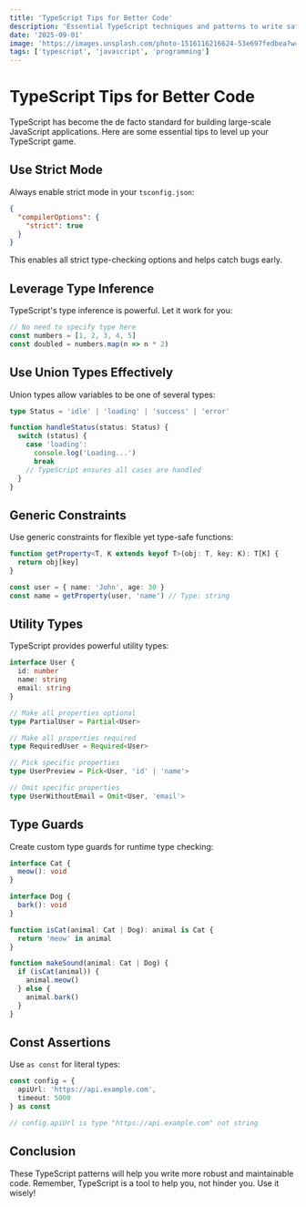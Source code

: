 ```yaml
---
title: 'TypeScript Tips for Better Code'
description: 'Essential TypeScript techniques and patterns to write safer, more maintainable code.'
date: '2025-09-01'
image: 'https://images.unsplash.com/photo-1516116216624-53e697fedbea?w=800'
tags: ['typescript', 'javascript', 'programming']
---
```


# TypeScript Tips for Better Code

TypeScript has become the de facto standard for building large-scale JavaScript applications. Here are some essential tips to level up your TypeScript game.

## Use Strict Mode

Always enable strict mode in your `tsconfig.json`:

```json
{
  "compilerOptions": {
    "strict": true
  }
}
```

This enables all strict type-checking options and helps catch bugs early.

## Leverage Type Inference

TypeScript's type inference is powerful. Let it work for you:

```typescript
// No need to specify type here
const numbers = [1, 2, 3, 4, 5]
const doubled = numbers.map(n => n * 2)
```

## Use Union Types Effectively

Union types allow variables to be one of several types:

```typescript
type Status = 'idle' | 'loading' | 'success' | 'error'

function handleStatus(status: Status) {
  switch (status) {
    case 'loading':
      console.log('Loading...')
      break
    // TypeScript ensures all cases are handled
  }
}
```

## Generic Constraints

Use generic constraints for flexible yet type-safe functions:

```typescript
function getProperty<T, K extends keyof T>(obj: T, key: K): T[K] {
  return obj[key]
}

const user = { name: 'John', age: 30 }
const name = getProperty(user, 'name') // Type: string
```

## Utility Types

TypeScript provides powerful utility types:

```typescript
interface User {
  id: number
  name: string
  email: string
}

// Make all properties optional
type PartialUser = Partial<User>

// Make all properties required
type RequiredUser = Required<User>

// Pick specific properties
type UserPreview = Pick<User, 'id' | 'name'>

// Omit specific properties
type UserWithoutEmail = Omit<User, 'email'>
```

## Type Guards

Create custom type guards for runtime type checking:

```typescript
interface Cat {
  meow(): void
}

interface Dog {
  bark(): void
}

function isCat(animal: Cat | Dog): animal is Cat {
  return 'meow' in animal
}

function makeSound(animal: Cat | Dog) {
  if (isCat(animal)) {
    animal.meow()
  } else {
    animal.bark()
  }
}
```

## Const Assertions

Use `as const` for literal types:

```typescript
const config = {
  apiUrl: 'https://api.example.com',
  timeout: 5000
} as const

// config.apiUrl is type "https://api.example.com" not string
```

## Conclusion

These TypeScript patterns will help you write more robust and maintainable code. Remember, TypeScript is a tool to help you, not hinder you. Use it wisely!